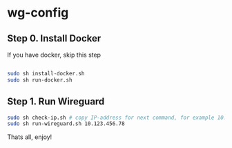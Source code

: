 # wg-config


## Step 0. Install Docker
If you have docker, skip this step

```bash

sudo sh install-docker.sh
sudo sh run-docker.sh

```

## Step 1. Run Wireguard

```bash
sudo sh check-ip.sh # copy IP-address for next command, for example 10.123.456.78
sudo sh run-wireguard.sh 10.123.456.78

```

Thats all, enjoy!